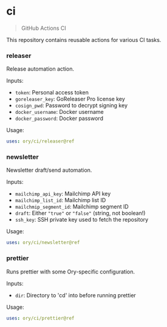 # ci
> GitHub Actions CI

This repository contains reusable actions for various CI tasks.

### releaser

Release automation action.

Inputs:
- `token`: Personal access token
- `goreleaser_key`: GoReleaser Pro license key
- `cosign_pwd`: Password to decrypt signing key
- `docker_username`: Docker username
- `docker_password`: Docker password

Usage:
```yaml
uses: ory/ci/releaser@ref
```

### newsletter

Newsletter draft/send automation.

Inputs:
- `mailchimp_api_key`: Mailchimp API key
- `mailchimp_list_id`: Mailchimp list ID
- `mailchmip_segment_id`: Mailchimp segment ID
- `draft`: Either `"true"` or `"false"` (string, not boolean!)
- `ssh_key`: SSH private key used to fetch the repository

Usage:
```yaml
uses: ory/ci/newsletter@ref
```

### prettier

Runs prettier with some Ory-specific configuration.

Inputs:
- `dir`: Directory to 'cd' into before running prettier

Usage:
```yaml
uses: ory/ci/prettier@ref
```
